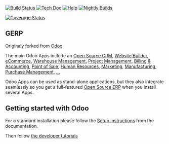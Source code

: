 [![Build Status](http://runbot.odoo.com/runbot/badge/flat/1/11.0.svg)](http://runbot.odoo.com/runbot)
[![Tech Doc](http://img.shields.io/badge/11.0-docs-875A7B.svg?style=flat&colorA=8F8F8F)](http://www.odoo.com/documentation/11.0)
[![Help](http://img.shields.io/badge/11.0-help-875A7B.svg?style=flat&colorA=8F8F8F)](https://www.odoo.com/forum/help-1)
[![Nightly Builds](http://img.shields.io/badge/11.0-nightly-875A7B.svg?style=flat&colorA=8F8F8F)](http://nightly.odoo.com/)

[![Coverage Status](https://coveralls.io/repos/github/gahan-corporation/gerp/badge.svg?branch=master)](https://coveralls.io/github/gahan-corporation/gerp?branch=master)

GERP
----

Originaly forked from [Odoo](https://github.com/odoo/odoo)

The main Odoo Apps include an <a href="https://www.odoo.com/page/crm">Open Source CRM</a>,
<a href="https://www.odoo.com/page/website-builder">Website Builder</a>,
<a href="https://www.odoo.com/page/e-commerce">eCommerce</a>,
<a href="https://www.odoo.com/page/warehouse">Warehouse Management</a>,
<a href="https://www.odoo.com/page/project-management">Project Management</a>,
<a href="https://www.odoo.com/page/accounting">Billing &amp; Accounting</a>,
<a href="https://www.odoo.com/page/point-of-sale">Point of Sale</a>,
<a href="https://www.odoo.com/page/employees">Human Resources</a>,
<a href="https://www.odoo.com/page/lead-automation">Marketing</a>,
<a href="https://www.odoo.com/page/manufacturing">Manufacturing</a>,
<a href="https://www.odoo.com/page/purchase">Purchase Management</a>,
<a href="https://www.odoo.com/#apps">...</a>

Odoo Apps can be used as stand-alone applications, but they also integrate seamlessly so you get
a full-featured <a href="https://www.odoo.com">Open Source ERP</a> when you install several Apps.


Getting started with Odoo
-------------------------
For a standard installation please follow the <a href="https://www.odoo.com/documentation/11.0/setup/install.html">Setup instructions</a>
from the documentation.

Then follow <a href="https://www.odoo.com/documentation/11.0/tutorials.html">the developer tutorials</a>

